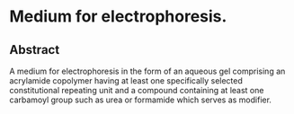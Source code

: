 # Medium for electrophoresis.

## Abstract
A medium for electrophoresis in the form of an aqueous gel comprising an acrylamide copolymer having at least one specifically selected constitutional repeating unit and a compound containing at least one carbamoyl group such as urea or formamide which serves as modifier.